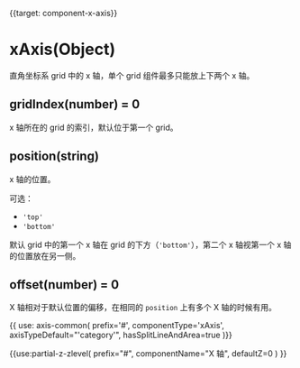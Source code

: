 
{{target: component-x-axis}}

# xAxis(Object)

直角坐标系 grid 中的 x 轴，单个 grid 组件最多只能放上下两个 x 轴。

## gridIndex(number) = 0

x 轴所在的 grid 的索引，默认位于第一个 grid。

## position(string)

x 轴的位置。

可选：
+ `'top'`
+ `'bottom'`

默认 grid 中的第一个 x 轴在 grid 的下方（`'bottom'`），第二个 x 轴视第一个 x 轴的位置放在另一侧。

## offset(number) = 0

X 轴相对于默认位置的偏移，在相同的 `position` 上有多个 X 轴的时候有用。

{{ use: axis-common(
    prefix='#',
    componentType='xAxis',
    axisTypeDefault="'category'",
    hasSplitLineAndArea=true
)}}


{{use:partial-z-zlevel(
    prefix="#",
    componentName="X 轴",
    defaultZ=0
) }}
